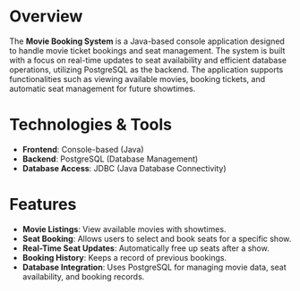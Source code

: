 # Overview
The **Movie Booking System** is a Java-based console application designed to handle movie ticket bookings and seat management. The system is built with a focus on real-time updates to seat availability and efficient database operations, utilizing PostgreSQL as the backend. The application supports functionalities such as viewing available movies, booking tickets, and automatic seat management for future showtimes.

# Technologies & Tools
- **Frontend**: Console-based (Java)
- **Backend**: PostgreSQL (Database Management)
- **Database Access**: JDBC (Java Database Connectivity)

# Features
- **Movie Listings**: View available movies with showtimes.
- **Seat Booking**: Allows users to select and book seats for a specific show.
- **Real-Time Seat Updates**: Automatically free up seats after a show.
- **Booking History**: Keeps a record of previous bookings.
- **Database Integration**: Uses PostgreSQL for managing movie data, seat availability, and booking records.
